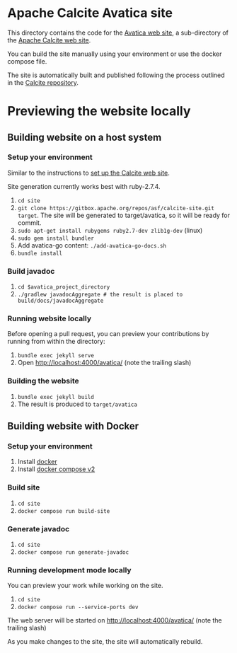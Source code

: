 <!--
{% comment %}
Licensed to the Apache Software Foundation (ASF) under one or more
contributor license agreements.  See the NOTICE file distributed with
this work for additional information regarding copyright ownership.
The ASF licenses this file to you under the Apache License, Version 2.0
(the "License"); you may not use this file except in compliance with
the License.  You may obtain a copy of the License at

http://www.apache.org/licenses/LICENSE-2.0

Unless required by applicable law or agreed to in writing, software
distributed under the License is distributed on an "AS IS" BASIS,
WITHOUT WARRANTIES OR CONDITIONS OF ANY KIND, either express or implied.
See the License for the specific language governing permissions and
limitations under the License.
{% endcomment %}
-->

# Apache Calcite Avatica site

This directory contains the code for the
[Avatica web site](https://calcite.apache.org/avatica),
a sub-directory of the
[Apache Calcite web site](https://calcite.apache.org).

You can build the site manually using your environment or use the docker compose file.

The site is automatically built and published following the process outlined in the [Calcite repository](https://github.com/apache/calcite/blob/main/site/README.md).

# Previewing the website locally

## Building website on a host system

### Setup your environment

Similar to the instructions to
[set up the Calcite web site](https://github.com/apache/calcite-avatica/blob/main/site/README.md).

Site generation currently works best with ruby-2.7.4.

1. `cd site`
2. `git clone https://gitbox.apache.org/repos/asf/calcite-site.git target`.
The site will be generated to target/avatica, so it will be ready for commit.
3. `sudo apt-get install rubygems ruby2.7-dev zlib1g-dev` (linux)
4. `sudo gem install bundler`
5. Add avatica-go content: `./add-avatica-go-docs.sh`
6. `bundle install`

### Build javadoc

1. `cd $avatica_project_directory`
2. `./gradlew javadocAggregate # the result is placed to build/docs/javadocAggregate`

### Running website locally

Before opening a pull request, you can preview your contributions by
running from within the directory:

1. `bundle exec jekyll serve`
2. Open [http://localhost:4000/avatica/](http://localhost:4000/avatica/) (note the trailing slash)

### Building the website

1. `bundle exec jekyll build`
2. The result is produced to `target/avatica`

## Building website with Docker

### Setup your environment

1. Install [docker](https://docs.docker.com/install/)
2. Install [docker compose v2](https://docs.docker.com/compose/cli-command/#installing-compose-v2)

### Build site
1. `cd site`
2. `docker compose run build-site`

### Generate javadoc
1. `cd site`
2. `docker compose run generate-javadoc`

### Running development mode locally
You can preview your work while working on the site.

1. `cd site`
2. `docker compose run --service-ports dev`

The web server will be started on [http://localhost:4000/avatica/](http://localhost:4000/avatica/) (note the trailing slash)

As you make changes to the site, the site will automatically rebuild.
